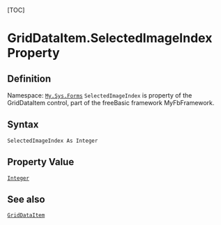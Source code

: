 [TOC]
# GridDataItem.SelectedImageIndex Property

## Definition
Namespace: [`My.Sys.Forms`](My.Sys.Forms.md)
`SelectedImageIndex` is property of the GridDataItem control, part of the freeBasic framework MyFbFramework.
## Syntax
```freeBasic
SelectedImageIndex As Integer
```
## Property Value
[`Integer`]("https://www.freebasic.net/wiki/KeyPgInteger")
## See also
[`GridDataItem`](GridDataItem.md)
